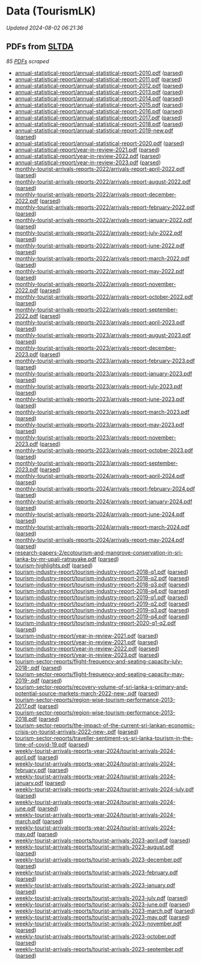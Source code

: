 # Data (TourismLK)
*Updated 2024-08-02 06:21:36*

## PDFs from [SLTDA](https://www.sltda.gov.lk/statistics)
*85 [PDFs](sltda/pdf) scraped*
* [annual-statistical-report/annual-statistical-report-2010.pdf](https://github.com/nuuuwan/tourism_lk/tree/main/data/sltda/pdf/annual-statistical-report/annual-statistical-report-2010.pdf) ([parsed](https://github.com/nuuuwan/tourism_lk/tree/main/data/sltda/pdf-parsed/annual-statistical-report/annual-statistical-report-2010.pdf-parsed))
* [annual-statistical-report/annual-statistical-report-2011.pdf](https://github.com/nuuuwan/tourism_lk/tree/main/data/sltda/pdf/annual-statistical-report/annual-statistical-report-2011.pdf) ([parsed](https://github.com/nuuuwan/tourism_lk/tree/main/data/sltda/pdf-parsed/annual-statistical-report/annual-statistical-report-2011.pdf-parsed))
* [annual-statistical-report/annual-statistical-report-2012.pdf](https://github.com/nuuuwan/tourism_lk/tree/main/data/sltda/pdf/annual-statistical-report/annual-statistical-report-2012.pdf) ([parsed](https://github.com/nuuuwan/tourism_lk/tree/main/data/sltda/pdf-parsed/annual-statistical-report/annual-statistical-report-2012.pdf-parsed))
* [annual-statistical-report/annual-statistical-report-2013.pdf](https://github.com/nuuuwan/tourism_lk/tree/main/data/sltda/pdf/annual-statistical-report/annual-statistical-report-2013.pdf) ([parsed](https://github.com/nuuuwan/tourism_lk/tree/main/data/sltda/pdf-parsed/annual-statistical-report/annual-statistical-report-2013.pdf-parsed))
* [annual-statistical-report/annual-statistical-report-2014.pdf](https://github.com/nuuuwan/tourism_lk/tree/main/data/sltda/pdf/annual-statistical-report/annual-statistical-report-2014.pdf) ([parsed](https://github.com/nuuuwan/tourism_lk/tree/main/data/sltda/pdf-parsed/annual-statistical-report/annual-statistical-report-2014.pdf-parsed))
* [annual-statistical-report/annual-statistical-report-2015.pdf](https://github.com/nuuuwan/tourism_lk/tree/main/data/sltda/pdf/annual-statistical-report/annual-statistical-report-2015.pdf) ([parsed](https://github.com/nuuuwan/tourism_lk/tree/main/data/sltda/pdf-parsed/annual-statistical-report/annual-statistical-report-2015.pdf-parsed))
* [annual-statistical-report/annual-statistical-report-2016.pdf](https://github.com/nuuuwan/tourism_lk/tree/main/data/sltda/pdf/annual-statistical-report/annual-statistical-report-2016.pdf) ([parsed](https://github.com/nuuuwan/tourism_lk/tree/main/data/sltda/pdf-parsed/annual-statistical-report/annual-statistical-report-2016.pdf-parsed))
* [annual-statistical-report/annual-statistical-report-2017.pdf](https://github.com/nuuuwan/tourism_lk/tree/main/data/sltda/pdf/annual-statistical-report/annual-statistical-report-2017.pdf) ([parsed](https://github.com/nuuuwan/tourism_lk/tree/main/data/sltda/pdf-parsed/annual-statistical-report/annual-statistical-report-2017.pdf-parsed))
* [annual-statistical-report/annual-statistical-report-2018.pdf](https://github.com/nuuuwan/tourism_lk/tree/main/data/sltda/pdf/annual-statistical-report/annual-statistical-report-2018.pdf) ([parsed](https://github.com/nuuuwan/tourism_lk/tree/main/data/sltda/pdf-parsed/annual-statistical-report/annual-statistical-report-2018.pdf-parsed))
* [annual-statistical-report/annual-statistical-report-2019-new.pdf](https://github.com/nuuuwan/tourism_lk/tree/main/data/sltda/pdf/annual-statistical-report/annual-statistical-report-2019-new.pdf) ([parsed](https://github.com/nuuuwan/tourism_lk/tree/main/data/sltda/pdf-parsed/annual-statistical-report/annual-statistical-report-2019-new.pdf-parsed))
* [annual-statistical-report/annual-statistical-report-2020.pdf](https://github.com/nuuuwan/tourism_lk/tree/main/data/sltda/pdf/annual-statistical-report/annual-statistical-report-2020.pdf) ([parsed](https://github.com/nuuuwan/tourism_lk/tree/main/data/sltda/pdf-parsed/annual-statistical-report/annual-statistical-report-2020.pdf-parsed))
* [annual-statistical-report/year-in-review-2021.pdf](https://github.com/nuuuwan/tourism_lk/tree/main/data/sltda/pdf/annual-statistical-report/year-in-review-2021.pdf) ([parsed](https://github.com/nuuuwan/tourism_lk/tree/main/data/sltda/pdf-parsed/annual-statistical-report/year-in-review-2021.pdf-parsed))
* [annual-statistical-report/year-in-review-2022.pdf](https://github.com/nuuuwan/tourism_lk/tree/main/data/sltda/pdf/annual-statistical-report/year-in-review-2022.pdf) ([parsed](https://github.com/nuuuwan/tourism_lk/tree/main/data/sltda/pdf-parsed/annual-statistical-report/year-in-review-2022.pdf-parsed))
* [annual-statistical-report/year-in-review-2023.pdf](https://github.com/nuuuwan/tourism_lk/tree/main/data/sltda/pdf/annual-statistical-report/year-in-review-2023.pdf) ([parsed](https://github.com/nuuuwan/tourism_lk/tree/main/data/sltda/pdf-parsed/annual-statistical-report/year-in-review-2023.pdf-parsed))
* [monthly-tourist-arrivals-reports-2022/arrivals-report-april-2022.pdf](https://github.com/nuuuwan/tourism_lk/tree/main/data/sltda/pdf/monthly-tourist-arrivals-reports-2022/arrivals-report-april-2022.pdf) ([parsed](https://github.com/nuuuwan/tourism_lk/tree/main/data/sltda/pdf-parsed/monthly-tourist-arrivals-reports-2022/arrivals-report-april-2022.pdf-parsed))
* [monthly-tourist-arrivals-reports-2022/arrivals-report-august-2022.pdf](https://github.com/nuuuwan/tourism_lk/tree/main/data/sltda/pdf/monthly-tourist-arrivals-reports-2022/arrivals-report-august-2022.pdf) ([parsed](https://github.com/nuuuwan/tourism_lk/tree/main/data/sltda/pdf-parsed/monthly-tourist-arrivals-reports-2022/arrivals-report-august-2022.pdf-parsed))
* [monthly-tourist-arrivals-reports-2022/arrivals-report-december-2022.pdf](https://github.com/nuuuwan/tourism_lk/tree/main/data/sltda/pdf/monthly-tourist-arrivals-reports-2022/arrivals-report-december-2022.pdf) ([parsed](https://github.com/nuuuwan/tourism_lk/tree/main/data/sltda/pdf-parsed/monthly-tourist-arrivals-reports-2022/arrivals-report-december-2022.pdf-parsed))
* [monthly-tourist-arrivals-reports-2022/arrivals-report-february-2022.pdf](https://github.com/nuuuwan/tourism_lk/tree/main/data/sltda/pdf/monthly-tourist-arrivals-reports-2022/arrivals-report-february-2022.pdf) ([parsed](https://github.com/nuuuwan/tourism_lk/tree/main/data/sltda/pdf-parsed/monthly-tourist-arrivals-reports-2022/arrivals-report-february-2022.pdf-parsed))
* [monthly-tourist-arrivals-reports-2022/arrivals-report-january-2022.pdf](https://github.com/nuuuwan/tourism_lk/tree/main/data/sltda/pdf/monthly-tourist-arrivals-reports-2022/arrivals-report-january-2022.pdf) ([parsed](https://github.com/nuuuwan/tourism_lk/tree/main/data/sltda/pdf-parsed/monthly-tourist-arrivals-reports-2022/arrivals-report-january-2022.pdf-parsed))
* [monthly-tourist-arrivals-reports-2022/arrivals-report-july-2022.pdf](https://github.com/nuuuwan/tourism_lk/tree/main/data/sltda/pdf/monthly-tourist-arrivals-reports-2022/arrivals-report-july-2022.pdf) ([parsed](https://github.com/nuuuwan/tourism_lk/tree/main/data/sltda/pdf-parsed/monthly-tourist-arrivals-reports-2022/arrivals-report-july-2022.pdf-parsed))
* [monthly-tourist-arrivals-reports-2022/arrivals-report-june-2022.pdf](https://github.com/nuuuwan/tourism_lk/tree/main/data/sltda/pdf/monthly-tourist-arrivals-reports-2022/arrivals-report-june-2022.pdf) ([parsed](https://github.com/nuuuwan/tourism_lk/tree/main/data/sltda/pdf-parsed/monthly-tourist-arrivals-reports-2022/arrivals-report-june-2022.pdf-parsed))
* [monthly-tourist-arrivals-reports-2022/arrivals-report-march-2022.pdf](https://github.com/nuuuwan/tourism_lk/tree/main/data/sltda/pdf/monthly-tourist-arrivals-reports-2022/arrivals-report-march-2022.pdf) ([parsed](https://github.com/nuuuwan/tourism_lk/tree/main/data/sltda/pdf-parsed/monthly-tourist-arrivals-reports-2022/arrivals-report-march-2022.pdf-parsed))
* [monthly-tourist-arrivals-reports-2022/arrivals-report-may-2022.pdf](https://github.com/nuuuwan/tourism_lk/tree/main/data/sltda/pdf/monthly-tourist-arrivals-reports-2022/arrivals-report-may-2022.pdf) ([parsed](https://github.com/nuuuwan/tourism_lk/tree/main/data/sltda/pdf-parsed/monthly-tourist-arrivals-reports-2022/arrivals-report-may-2022.pdf-parsed))
* [monthly-tourist-arrivals-reports-2022/arrivals-report-november-2022.pdf](https://github.com/nuuuwan/tourism_lk/tree/main/data/sltda/pdf/monthly-tourist-arrivals-reports-2022/arrivals-report-november-2022.pdf) ([parsed](https://github.com/nuuuwan/tourism_lk/tree/main/data/sltda/pdf-parsed/monthly-tourist-arrivals-reports-2022/arrivals-report-november-2022.pdf-parsed))
* [monthly-tourist-arrivals-reports-2022/arrivals-report-october-2022.pdf](https://github.com/nuuuwan/tourism_lk/tree/main/data/sltda/pdf/monthly-tourist-arrivals-reports-2022/arrivals-report-october-2022.pdf) ([parsed](https://github.com/nuuuwan/tourism_lk/tree/main/data/sltda/pdf-parsed/monthly-tourist-arrivals-reports-2022/arrivals-report-october-2022.pdf-parsed))
* [monthly-tourist-arrivals-reports-2022/arrivals-report-september-2022.pdf](https://github.com/nuuuwan/tourism_lk/tree/main/data/sltda/pdf/monthly-tourist-arrivals-reports-2022/arrivals-report-september-2022.pdf) ([parsed](https://github.com/nuuuwan/tourism_lk/tree/main/data/sltda/pdf-parsed/monthly-tourist-arrivals-reports-2022/arrivals-report-september-2022.pdf-parsed))
* [monthly-tourist-arrivals-reports-2023/arrivals-report-april-2023.pdf](https://github.com/nuuuwan/tourism_lk/tree/main/data/sltda/pdf/monthly-tourist-arrivals-reports-2023/arrivals-report-april-2023.pdf) ([parsed](https://github.com/nuuuwan/tourism_lk/tree/main/data/sltda/pdf-parsed/monthly-tourist-arrivals-reports-2023/arrivals-report-april-2023.pdf-parsed))
* [monthly-tourist-arrivals-reports-2023/arrivals-report-august-2023.pdf](https://github.com/nuuuwan/tourism_lk/tree/main/data/sltda/pdf/monthly-tourist-arrivals-reports-2023/arrivals-report-august-2023.pdf) ([parsed](https://github.com/nuuuwan/tourism_lk/tree/main/data/sltda/pdf-parsed/monthly-tourist-arrivals-reports-2023/arrivals-report-august-2023.pdf-parsed))
* [monthly-tourist-arrivals-reports-2023/arrivals-report-december-2023.pdf](https://github.com/nuuuwan/tourism_lk/tree/main/data/sltda/pdf/monthly-tourist-arrivals-reports-2023/arrivals-report-december-2023.pdf) ([parsed](https://github.com/nuuuwan/tourism_lk/tree/main/data/sltda/pdf-parsed/monthly-tourist-arrivals-reports-2023/arrivals-report-december-2023.pdf-parsed))
* [monthly-tourist-arrivals-reports-2023/arrivals-report-february-2023.pdf](https://github.com/nuuuwan/tourism_lk/tree/main/data/sltda/pdf/monthly-tourist-arrivals-reports-2023/arrivals-report-february-2023.pdf) ([parsed](https://github.com/nuuuwan/tourism_lk/tree/main/data/sltda/pdf-parsed/monthly-tourist-arrivals-reports-2023/arrivals-report-february-2023.pdf-parsed))
* [monthly-tourist-arrivals-reports-2023/arrivals-report-january-2023.pdf](https://github.com/nuuuwan/tourism_lk/tree/main/data/sltda/pdf/monthly-tourist-arrivals-reports-2023/arrivals-report-january-2023.pdf) ([parsed](https://github.com/nuuuwan/tourism_lk/tree/main/data/sltda/pdf-parsed/monthly-tourist-arrivals-reports-2023/arrivals-report-january-2023.pdf-parsed))
* [monthly-tourist-arrivals-reports-2023/arrivals-report-july-2023.pdf](https://github.com/nuuuwan/tourism_lk/tree/main/data/sltda/pdf/monthly-tourist-arrivals-reports-2023/arrivals-report-july-2023.pdf) ([parsed](https://github.com/nuuuwan/tourism_lk/tree/main/data/sltda/pdf-parsed/monthly-tourist-arrivals-reports-2023/arrivals-report-july-2023.pdf-parsed))
* [monthly-tourist-arrivals-reports-2023/arrivals-report-june-2023.pdf](https://github.com/nuuuwan/tourism_lk/tree/main/data/sltda/pdf/monthly-tourist-arrivals-reports-2023/arrivals-report-june-2023.pdf) ([parsed](https://github.com/nuuuwan/tourism_lk/tree/main/data/sltda/pdf-parsed/monthly-tourist-arrivals-reports-2023/arrivals-report-june-2023.pdf-parsed))
* [monthly-tourist-arrivals-reports-2023/arrivals-report-march-2023.pdf](https://github.com/nuuuwan/tourism_lk/tree/main/data/sltda/pdf/monthly-tourist-arrivals-reports-2023/arrivals-report-march-2023.pdf) ([parsed](https://github.com/nuuuwan/tourism_lk/tree/main/data/sltda/pdf-parsed/monthly-tourist-arrivals-reports-2023/arrivals-report-march-2023.pdf-parsed))
* [monthly-tourist-arrivals-reports-2023/arrivals-report-may-2023.pdf](https://github.com/nuuuwan/tourism_lk/tree/main/data/sltda/pdf/monthly-tourist-arrivals-reports-2023/arrivals-report-may-2023.pdf) ([parsed](https://github.com/nuuuwan/tourism_lk/tree/main/data/sltda/pdf-parsed/monthly-tourist-arrivals-reports-2023/arrivals-report-may-2023.pdf-parsed))
* [monthly-tourist-arrivals-reports-2023/arrivals-report-november-2023.pdf](https://github.com/nuuuwan/tourism_lk/tree/main/data/sltda/pdf/monthly-tourist-arrivals-reports-2023/arrivals-report-november-2023.pdf) ([parsed](https://github.com/nuuuwan/tourism_lk/tree/main/data/sltda/pdf-parsed/monthly-tourist-arrivals-reports-2023/arrivals-report-november-2023.pdf-parsed))
* [monthly-tourist-arrivals-reports-2023/arrivals-report-october-2023.pdf](https://github.com/nuuuwan/tourism_lk/tree/main/data/sltda/pdf/monthly-tourist-arrivals-reports-2023/arrivals-report-october-2023.pdf) ([parsed](https://github.com/nuuuwan/tourism_lk/tree/main/data/sltda/pdf-parsed/monthly-tourist-arrivals-reports-2023/arrivals-report-october-2023.pdf-parsed))
* [monthly-tourist-arrivals-reports-2023/arrivals-report-september-2023.pdf](https://github.com/nuuuwan/tourism_lk/tree/main/data/sltda/pdf/monthly-tourist-arrivals-reports-2023/arrivals-report-september-2023.pdf) ([parsed](https://github.com/nuuuwan/tourism_lk/tree/main/data/sltda/pdf-parsed/monthly-tourist-arrivals-reports-2023/arrivals-report-september-2023.pdf-parsed))
* [monthly-tourist-arrivals-reports-2024/arrivals-report-april-2024.pdf](https://github.com/nuuuwan/tourism_lk/tree/main/data/sltda/pdf/monthly-tourist-arrivals-reports-2024/arrivals-report-april-2024.pdf) ([parsed](https://github.com/nuuuwan/tourism_lk/tree/main/data/sltda/pdf-parsed/monthly-tourist-arrivals-reports-2024/arrivals-report-april-2024.pdf-parsed))
* [monthly-tourist-arrivals-reports-2024/arrivals-report-february-2024.pdf](https://github.com/nuuuwan/tourism_lk/tree/main/data/sltda/pdf/monthly-tourist-arrivals-reports-2024/arrivals-report-february-2024.pdf) ([parsed](https://github.com/nuuuwan/tourism_lk/tree/main/data/sltda/pdf-parsed/monthly-tourist-arrivals-reports-2024/arrivals-report-february-2024.pdf-parsed))
* [monthly-tourist-arrivals-reports-2024/arrivals-report-january-2024.pdf](https://github.com/nuuuwan/tourism_lk/tree/main/data/sltda/pdf/monthly-tourist-arrivals-reports-2024/arrivals-report-january-2024.pdf) ([parsed](https://github.com/nuuuwan/tourism_lk/tree/main/data/sltda/pdf-parsed/monthly-tourist-arrivals-reports-2024/arrivals-report-january-2024.pdf-parsed))
* [monthly-tourist-arrivals-reports-2024/arrivals-report-june-2024.pdf](https://github.com/nuuuwan/tourism_lk/tree/main/data/sltda/pdf/monthly-tourist-arrivals-reports-2024/arrivals-report-june-2024.pdf) ([parsed](https://github.com/nuuuwan/tourism_lk/tree/main/data/sltda/pdf-parsed/monthly-tourist-arrivals-reports-2024/arrivals-report-june-2024.pdf-parsed))
* [monthly-tourist-arrivals-reports-2024/arrivals-report-march-2024.pdf](https://github.com/nuuuwan/tourism_lk/tree/main/data/sltda/pdf/monthly-tourist-arrivals-reports-2024/arrivals-report-march-2024.pdf) ([parsed](https://github.com/nuuuwan/tourism_lk/tree/main/data/sltda/pdf-parsed/monthly-tourist-arrivals-reports-2024/arrivals-report-march-2024.pdf-parsed))
* [monthly-tourist-arrivals-reports-2024/arrivals-report-may-2024.pdf](https://github.com/nuuuwan/tourism_lk/tree/main/data/sltda/pdf/monthly-tourist-arrivals-reports-2024/arrivals-report-may-2024.pdf) ([parsed](https://github.com/nuuuwan/tourism_lk/tree/main/data/sltda/pdf-parsed/monthly-tourist-arrivals-reports-2024/arrivals-report-may-2024.pdf-parsed))
* [research-papers-2/ecotourism-and-mangrove-conservation-in-sri-lanka-by-mr-upali-ratnayake.pdf](https://github.com/nuuuwan/tourism_lk/tree/main/data/sltda/pdf/research-papers-2/ecotourism-and-mangrove-conservation-in-sri-lanka-by-mr-upali-ratnayake.pdf) ([parsed](https://github.com/nuuuwan/tourism_lk/tree/main/data/sltda/pdf-parsed/research-papers-2/ecotourism-and-mangrove-conservation-in-sri-lanka-by-mr-upali-ratnayake.pdf-parsed))
* [tourism-highlights.pdf](https://github.com/nuuuwan/tourism_lk/tree/main/data/sltda/pdf/tourism-highlights.pdf) ([parsed](https://github.com/nuuuwan/tourism_lk/tree/main/data/sltda/pdf-parsed/tourism-highlights.pdf-parsed))
* [tourism-industry-report/tourism-industry-report-2018-q1.pdf](https://github.com/nuuuwan/tourism_lk/tree/main/data/sltda/pdf/tourism-industry-report/tourism-industry-report-2018-q1.pdf) ([parsed](https://github.com/nuuuwan/tourism_lk/tree/main/data/sltda/pdf-parsed/tourism-industry-report/tourism-industry-report-2018-q1.pdf-parsed))
* [tourism-industry-report/tourism-industry-report-2018-q2.pdf](https://github.com/nuuuwan/tourism_lk/tree/main/data/sltda/pdf/tourism-industry-report/tourism-industry-report-2018-q2.pdf) ([parsed](https://github.com/nuuuwan/tourism_lk/tree/main/data/sltda/pdf-parsed/tourism-industry-report/tourism-industry-report-2018-q2.pdf-parsed))
* [tourism-industry-report/tourism-industry-report-2018-q3.pdf](https://github.com/nuuuwan/tourism_lk/tree/main/data/sltda/pdf/tourism-industry-report/tourism-industry-report-2018-q3.pdf) ([parsed](https://github.com/nuuuwan/tourism_lk/tree/main/data/sltda/pdf-parsed/tourism-industry-report/tourism-industry-report-2018-q3.pdf-parsed))
* [tourism-industry-report/tourism-industry-report-2018-q4.pdf](https://github.com/nuuuwan/tourism_lk/tree/main/data/sltda/pdf/tourism-industry-report/tourism-industry-report-2018-q4.pdf) ([parsed](https://github.com/nuuuwan/tourism_lk/tree/main/data/sltda/pdf-parsed/tourism-industry-report/tourism-industry-report-2018-q4.pdf-parsed))
* [tourism-industry-report/tourism-industry-report-2019-q1.pdf](https://github.com/nuuuwan/tourism_lk/tree/main/data/sltda/pdf/tourism-industry-report/tourism-industry-report-2019-q1.pdf) ([parsed](https://github.com/nuuuwan/tourism_lk/tree/main/data/sltda/pdf-parsed/tourism-industry-report/tourism-industry-report-2019-q1.pdf-parsed))
* [tourism-industry-report/tourism-industry-report-2019-q2.pdf](https://github.com/nuuuwan/tourism_lk/tree/main/data/sltda/pdf/tourism-industry-report/tourism-industry-report-2019-q2.pdf) ([parsed](https://github.com/nuuuwan/tourism_lk/tree/main/data/sltda/pdf-parsed/tourism-industry-report/tourism-industry-report-2019-q2.pdf-parsed))
* [tourism-industry-report/tourism-industry-report-2019-q3.pdf](https://github.com/nuuuwan/tourism_lk/tree/main/data/sltda/pdf/tourism-industry-report/tourism-industry-report-2019-q3.pdf) ([parsed](https://github.com/nuuuwan/tourism_lk/tree/main/data/sltda/pdf-parsed/tourism-industry-report/tourism-industry-report-2019-q3.pdf-parsed))
* [tourism-industry-report/tourism-industry-report-2019-q4.pdf](https://github.com/nuuuwan/tourism_lk/tree/main/data/sltda/pdf/tourism-industry-report/tourism-industry-report-2019-q4.pdf) ([parsed](https://github.com/nuuuwan/tourism_lk/tree/main/data/sltda/pdf-parsed/tourism-industry-report/tourism-industry-report-2019-q4.pdf-parsed))
* [tourism-industry-report/tourism-industry-report-2020-q1-q2.pdf](https://github.com/nuuuwan/tourism_lk/tree/main/data/sltda/pdf/tourism-industry-report/tourism-industry-report-2020-q1-q2.pdf) ([parsed](https://github.com/nuuuwan/tourism_lk/tree/main/data/sltda/pdf-parsed/tourism-industry-report/tourism-industry-report-2020-q1-q2.pdf-parsed))
* [tourism-industry-report/year-in-review-2021.pdf](https://github.com/nuuuwan/tourism_lk/tree/main/data/sltda/pdf/tourism-industry-report/year-in-review-2021.pdf) ([parsed](https://github.com/nuuuwan/tourism_lk/tree/main/data/sltda/pdf-parsed/tourism-industry-report/year-in-review-2021.pdf-parsed))
* [tourism-industry-report/year-in-review-2021.pdf](https://github.com/nuuuwan/tourism_lk/tree/main/data/sltda/pdf/tourism-industry-report/year-in-review-2021.pdf) ([parsed](https://github.com/nuuuwan/tourism_lk/tree/main/data/sltda/pdf-parsed/tourism-industry-report/year-in-review-2021.pdf-parsed))
* [tourism-industry-report/year-in-review-2022.pdf](https://github.com/nuuuwan/tourism_lk/tree/main/data/sltda/pdf/tourism-industry-report/year-in-review-2022.pdf) ([parsed](https://github.com/nuuuwan/tourism_lk/tree/main/data/sltda/pdf-parsed/tourism-industry-report/year-in-review-2022.pdf-parsed))
* [tourism-industry-report/year-in-review-2023.pdf](https://github.com/nuuuwan/tourism_lk/tree/main/data/sltda/pdf/tourism-industry-report/year-in-review-2023.pdf) ([parsed](https://github.com/nuuuwan/tourism_lk/tree/main/data/sltda/pdf-parsed/tourism-industry-report/year-in-review-2023.pdf-parsed))
* [tourism-sector-reports/flight-frequency-and-seating-capacity-july-2018-.pdf](https://github.com/nuuuwan/tourism_lk/tree/main/data/sltda/pdf/tourism-sector-reports/flight-frequency-and-seating-capacity-july-2018-.pdf) ([parsed](https://github.com/nuuuwan/tourism_lk/tree/main/data/sltda/pdf-parsed/tourism-sector-reports/flight-frequency-and-seating-capacity-july-2018-.pdf-parsed))
* [tourism-sector-reports/flight-frequency-and-seating-capacity-may-2019-.pdf](https://github.com/nuuuwan/tourism_lk/tree/main/data/sltda/pdf/tourism-sector-reports/flight-frequency-and-seating-capacity-may-2019-.pdf) ([parsed](https://github.com/nuuuwan/tourism_lk/tree/main/data/sltda/pdf-parsed/tourism-sector-reports/flight-frequency-and-seating-capacity-may-2019-.pdf-parsed))
* [tourism-sector-reports/recovery-volume-of-sri-lanka-s-primary-and-potential-source-markets-march-2022-new-.pdf](https://github.com/nuuuwan/tourism_lk/tree/main/data/sltda/pdf/tourism-sector-reports/recovery-volume-of-sri-lanka-s-primary-and-potential-source-markets-march-2022-new-.pdf) ([parsed](https://github.com/nuuuwan/tourism_lk/tree/main/data/sltda/pdf-parsed/tourism-sector-reports/recovery-volume-of-sri-lanka-s-primary-and-potential-source-markets-march-2022-new-.pdf-parsed))
* [tourism-sector-reports/region-wise-tourism-performance-2013-2017.pdf](https://github.com/nuuuwan/tourism_lk/tree/main/data/sltda/pdf/tourism-sector-reports/region-wise-tourism-performance-2013-2017.pdf) ([parsed](https://github.com/nuuuwan/tourism_lk/tree/main/data/sltda/pdf-parsed/tourism-sector-reports/region-wise-tourism-performance-2013-2017.pdf-parsed))
* [tourism-sector-reports/region-wise-tourism-performance-2013-2018.pdf](https://github.com/nuuuwan/tourism_lk/tree/main/data/sltda/pdf/tourism-sector-reports/region-wise-tourism-performance-2013-2018.pdf) ([parsed](https://github.com/nuuuwan/tourism_lk/tree/main/data/sltda/pdf-parsed/tourism-sector-reports/region-wise-tourism-performance-2013-2018.pdf-parsed))
* [tourism-sector-reports/the-impact-of-the-current-sri-lankan-economic-crisis-on-tourist-arrivals-2022-new-.pdf](https://github.com/nuuuwan/tourism_lk/tree/main/data/sltda/pdf/tourism-sector-reports/the-impact-of-the-current-sri-lankan-economic-crisis-on-tourist-arrivals-2022-new-.pdf) ([parsed](https://github.com/nuuuwan/tourism_lk/tree/main/data/sltda/pdf-parsed/tourism-sector-reports/the-impact-of-the-current-sri-lankan-economic-crisis-on-tourist-arrivals-2022-new-.pdf-parsed))
* [tourism-sector-reports/traveller-sentiment-vs-sri-lanka-tourism-in-the-time-of-covid-19.pdf](https://github.com/nuuuwan/tourism_lk/tree/main/data/sltda/pdf/tourism-sector-reports/traveller-sentiment-vs-sri-lanka-tourism-in-the-time-of-covid-19.pdf) ([parsed](https://github.com/nuuuwan/tourism_lk/tree/main/data/sltda/pdf-parsed/tourism-sector-reports/traveller-sentiment-vs-sri-lanka-tourism-in-the-time-of-covid-19.pdf-parsed))
* [weekly-tourist-arrivals-reports-year-2024/tourist-arrivals-2024-april.pdf](https://github.com/nuuuwan/tourism_lk/tree/main/data/sltda/pdf/weekly-tourist-arrivals-reports-year-2024/tourist-arrivals-2024-april.pdf) ([parsed](https://github.com/nuuuwan/tourism_lk/tree/main/data/sltda/pdf-parsed/weekly-tourist-arrivals-reports-year-2024/tourist-arrivals-2024-april.pdf-parsed))
* [weekly-tourist-arrivals-reports-year-2024/tourist-arrivals-2024-february.pdf](https://github.com/nuuuwan/tourism_lk/tree/main/data/sltda/pdf/weekly-tourist-arrivals-reports-year-2024/tourist-arrivals-2024-february.pdf) ([parsed](https://github.com/nuuuwan/tourism_lk/tree/main/data/sltda/pdf-parsed/weekly-tourist-arrivals-reports-year-2024/tourist-arrivals-2024-february.pdf-parsed))
* [weekly-tourist-arrivals-reports-year-2024/tourist-arrivals-2024-january.pdf](https://github.com/nuuuwan/tourism_lk/tree/main/data/sltda/pdf/weekly-tourist-arrivals-reports-year-2024/tourist-arrivals-2024-january.pdf) ([parsed](https://github.com/nuuuwan/tourism_lk/tree/main/data/sltda/pdf-parsed/weekly-tourist-arrivals-reports-year-2024/tourist-arrivals-2024-january.pdf-parsed))
* [weekly-tourist-arrivals-reports-year-2024/tourist-arrivals-2024-july.pdf](https://github.com/nuuuwan/tourism_lk/tree/main/data/sltda/pdf/weekly-tourist-arrivals-reports-year-2024/tourist-arrivals-2024-july.pdf) ([parsed](https://github.com/nuuuwan/tourism_lk/tree/main/data/sltda/pdf-parsed/weekly-tourist-arrivals-reports-year-2024/tourist-arrivals-2024-july.pdf-parsed))
* [weekly-tourist-arrivals-reports-year-2024/tourist-arrivals-2024-june.pdf](https://github.com/nuuuwan/tourism_lk/tree/main/data/sltda/pdf/weekly-tourist-arrivals-reports-year-2024/tourist-arrivals-2024-june.pdf) ([parsed](https://github.com/nuuuwan/tourism_lk/tree/main/data/sltda/pdf-parsed/weekly-tourist-arrivals-reports-year-2024/tourist-arrivals-2024-june.pdf-parsed))
* [weekly-tourist-arrivals-reports-year-2024/tourist-arrivals-2024-march.pdf](https://github.com/nuuuwan/tourism_lk/tree/main/data/sltda/pdf/weekly-tourist-arrivals-reports-year-2024/tourist-arrivals-2024-march.pdf) ([parsed](https://github.com/nuuuwan/tourism_lk/tree/main/data/sltda/pdf-parsed/weekly-tourist-arrivals-reports-year-2024/tourist-arrivals-2024-march.pdf-parsed))
* [weekly-tourist-arrivals-reports-year-2024/tourist-arrivals-2024-may.pdf](https://github.com/nuuuwan/tourism_lk/tree/main/data/sltda/pdf/weekly-tourist-arrivals-reports-year-2024/tourist-arrivals-2024-may.pdf) ([parsed](https://github.com/nuuuwan/tourism_lk/tree/main/data/sltda/pdf-parsed/weekly-tourist-arrivals-reports-year-2024/tourist-arrivals-2024-may.pdf-parsed))
* [weekly-tourist-arrivals-reports/tourist-arrivals-2023-april.pdf](https://github.com/nuuuwan/tourism_lk/tree/main/data/sltda/pdf/weekly-tourist-arrivals-reports/tourist-arrivals-2023-april.pdf) ([parsed](https://github.com/nuuuwan/tourism_lk/tree/main/data/sltda/pdf-parsed/weekly-tourist-arrivals-reports/tourist-arrivals-2023-april.pdf-parsed))
* [weekly-tourist-arrivals-reports/tourist-arrivals-2023-august.pdf](https://github.com/nuuuwan/tourism_lk/tree/main/data/sltda/pdf/weekly-tourist-arrivals-reports/tourist-arrivals-2023-august.pdf) ([parsed](https://github.com/nuuuwan/tourism_lk/tree/main/data/sltda/pdf-parsed/weekly-tourist-arrivals-reports/tourist-arrivals-2023-august.pdf-parsed))
* [weekly-tourist-arrivals-reports/tourist-arrivals-2023-december.pdf](https://github.com/nuuuwan/tourism_lk/tree/main/data/sltda/pdf/weekly-tourist-arrivals-reports/tourist-arrivals-2023-december.pdf) ([parsed](https://github.com/nuuuwan/tourism_lk/tree/main/data/sltda/pdf-parsed/weekly-tourist-arrivals-reports/tourist-arrivals-2023-december.pdf-parsed))
* [weekly-tourist-arrivals-reports/tourist-arrivals-2023-february.pdf](https://github.com/nuuuwan/tourism_lk/tree/main/data/sltda/pdf/weekly-tourist-arrivals-reports/tourist-arrivals-2023-february.pdf) ([parsed](https://github.com/nuuuwan/tourism_lk/tree/main/data/sltda/pdf-parsed/weekly-tourist-arrivals-reports/tourist-arrivals-2023-february.pdf-parsed))
* [weekly-tourist-arrivals-reports/tourist-arrivals-2023-january.pdf](https://github.com/nuuuwan/tourism_lk/tree/main/data/sltda/pdf/weekly-tourist-arrivals-reports/tourist-arrivals-2023-january.pdf) ([parsed](https://github.com/nuuuwan/tourism_lk/tree/main/data/sltda/pdf-parsed/weekly-tourist-arrivals-reports/tourist-arrivals-2023-january.pdf-parsed))
* [weekly-tourist-arrivals-reports/tourist-arrivals-2023-july.pdf](https://github.com/nuuuwan/tourism_lk/tree/main/data/sltda/pdf/weekly-tourist-arrivals-reports/tourist-arrivals-2023-july.pdf) ([parsed](https://github.com/nuuuwan/tourism_lk/tree/main/data/sltda/pdf-parsed/weekly-tourist-arrivals-reports/tourist-arrivals-2023-july.pdf-parsed))
* [weekly-tourist-arrivals-reports/tourist-arrivals-2023-june.pdf](https://github.com/nuuuwan/tourism_lk/tree/main/data/sltda/pdf/weekly-tourist-arrivals-reports/tourist-arrivals-2023-june.pdf) ([parsed](https://github.com/nuuuwan/tourism_lk/tree/main/data/sltda/pdf-parsed/weekly-tourist-arrivals-reports/tourist-arrivals-2023-june.pdf-parsed))
* [weekly-tourist-arrivals-reports/tourist-arrivals-2023-march.pdf](https://github.com/nuuuwan/tourism_lk/tree/main/data/sltda/pdf/weekly-tourist-arrivals-reports/tourist-arrivals-2023-march.pdf) ([parsed](https://github.com/nuuuwan/tourism_lk/tree/main/data/sltda/pdf-parsed/weekly-tourist-arrivals-reports/tourist-arrivals-2023-march.pdf-parsed))
* [weekly-tourist-arrivals-reports/tourist-arrivals-2023-may.pdf](https://github.com/nuuuwan/tourism_lk/tree/main/data/sltda/pdf/weekly-tourist-arrivals-reports/tourist-arrivals-2023-may.pdf) ([parsed](https://github.com/nuuuwan/tourism_lk/tree/main/data/sltda/pdf-parsed/weekly-tourist-arrivals-reports/tourist-arrivals-2023-may.pdf-parsed))
* [weekly-tourist-arrivals-reports/tourist-arrivals-2023-november.pdf](https://github.com/nuuuwan/tourism_lk/tree/main/data/sltda/pdf/weekly-tourist-arrivals-reports/tourist-arrivals-2023-november.pdf) ([parsed](https://github.com/nuuuwan/tourism_lk/tree/main/data/sltda/pdf-parsed/weekly-tourist-arrivals-reports/tourist-arrivals-2023-november.pdf-parsed))
* [weekly-tourist-arrivals-reports/tourist-arrivals-2023-october.pdf](https://github.com/nuuuwan/tourism_lk/tree/main/data/sltda/pdf/weekly-tourist-arrivals-reports/tourist-arrivals-2023-october.pdf) ([parsed](https://github.com/nuuuwan/tourism_lk/tree/main/data/sltda/pdf-parsed/weekly-tourist-arrivals-reports/tourist-arrivals-2023-october.pdf-parsed))
* [weekly-tourist-arrivals-reports/tourist-arrivals-2023-september.pdf](https://github.com/nuuuwan/tourism_lk/tree/main/data/sltda/pdf/weekly-tourist-arrivals-reports/tourist-arrivals-2023-september.pdf) ([parsed](https://github.com/nuuuwan/tourism_lk/tree/main/data/sltda/pdf-parsed/weekly-tourist-arrivals-reports/tourist-arrivals-2023-september.pdf-parsed))